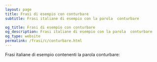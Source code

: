 ```yaml
---
layout: page
title: Frasi di esempio con conturbare 
subtitle: Frasi italiane di esempio con la parola  conturbare

og_title: Frasi di esempio con conturbare 
og_description: Frasi italiane di esempio con la parola  conturbare
og_type: website
permalink: /frasi/c/conturbare.html
---
```


Frasi italiane di esempio contenenti la parola conturbare:



